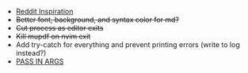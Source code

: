
* [Reddit Inspiration](https://www.reddit.com/r/unixporn/comments/al1uge/i3wm_my_comfy_notetaking_setup/)
* ~~Better font, background, and syntax color for md?~~
* ~~Cut process as editor exits~~
* ~~Kill mupdf on nvim exit~~
* Add try-catch for everything and prevent printing errors (write to log instead?)
* [PASS IN ARGS](https://www.lifewire.com/pass-arguments-to-bash-script-2200571)

